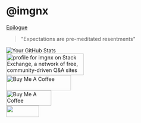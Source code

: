 # @imgnx

[Epilogue](https://secure.soundcloud.com/password-reset/eyJlbmMiOiJBMTI4Q0JDLUhTMjU2IiwiYWxnIjoiQTI1NktXIn0.IUft9UJqvG52qlgmGH_DsXvPysY5NfTj4LsT6Prb8n-SyW2e75QVCw.KZBlf2AX_RtQttsJc3klmQ.c5T-Ry_HEeK9vW7WNK5LJEE4qZeHlae3XTbya_knfagI2SIuEfZ6Bp1nqeO7laX5pSDAJYEaYHbGSfLRkRIUoe_brGtLrW3zgVuPUlVeKcVIXRcPBGYC2Xj2Pvk1vYXoRheXf-VgktoASMKH6t8inCrUiwR6Je2lsDjivSxFKlj3wzu1g2ajgkkpO91WqTX2.DqnZvrQUxeFbrT033vr5CA)


<link rel="stylesheet" href="_atf/output.css">

> <div class="text-lg">"Expectations are pre-meditated resentments"</div>

![Your GitHub Stats](https://github-readme-stats.vercel.app/api?username=imgnx&show_icons=true&theme=dark)
<br />
<a href="https://stackexchange.com/users/6538867"><img src="https://stackexchange.com/users/flair/6538867.png" width="208" height="58" alt="profile for imgnx on Stack Exchange, a network of free, community-driven Q&amp;A sites" title="profile for imgnx on Stack Exchange, a network of free, community-driven Q&amp;A sites"></a><br />
<a href="https://buymeacoffee.com/donaldmoore" target="_blank"><img src="https://cdn.buymeacoffee.com/buttons/default-orange.png" alt="Buy Me A Coffee" height="41" width="174"></a><br />
<a href="https://buymeacoffee.com/donaldmoore" target="_blank"><img src="https://github.com/user-attachments/assets/ce4bbf5e-af80-47dd-a7ad-210b4fef78fc" alt="Buy Me A Coffee" height="41" width="121" style="object-fit: contain"></a><br />
<a href="https://ipchicken.com" target="_blank"><img src="https://ipchicken.com/images/ipc.gif" width="88" height="31" border="0"></a><br />

